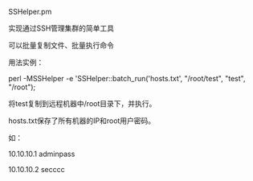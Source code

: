 
SSHelper.pm

实现通过SSH管理集群的简单工具

可以批量复制文件、批量执行命令

用法实例：

perl -MSSHelper -e 'SSHelper::batch_run('hosts.txt', "/root/test", "test", "/root");

将test复制到远程机器中/root目录下，并执行。

hosts.txt保存了所有机器的IP和root用户密码。

如：

10.10.10.1 adminpass

10.10.10.2 secccc